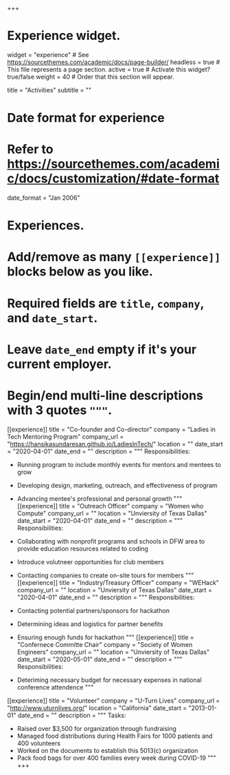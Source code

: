 +++
# Experience widget.
widget = "experience"  # See https://sourcethemes.com/academic/docs/page-builder/
headless = true  # This file represents a page section.
active = true  # Activate this widget? true/false
weight = 40  # Order that this section will appear.

title = "Activities"
subtitle = ""

# Date format for experience
#   Refer to https://sourcethemes.com/academic/docs/customization/#date-format
date_format = "Jan 2006"

# Experiences.
#   Add/remove as many `[[experience]]` blocks below as you like.
#   Required fields are `title`, `company`, and `date_start`.
#   Leave `date_end` empty if it's your current employer.
#   Begin/end multi-line descriptions with 3 quotes `"""`.
[[experience]]
  title = "Co-founder and Co-director"
  company = "Ladies in Tech Mentoring Program"
  company_url = "https://hansikasundaresan.github.io/LadiesInTech/"
  location = ""
  date_start = "2020-04-01"
  date_end = ""
  description = """
  Responsibilities:
  
  * Running program to include monthly events for mentors and mentees to grow
  * Developing design, marketing, outreach, and effectiveness of program
  * Advancing mentee's professional and personal growth
  """
  [[experience]]
  title = "Outreach Officer"
  company = "Women who Compute"
  company_url = ""
  location = "Unviersity of Texas Dallas"
  date_start = "2020-04-01"
  date_end = ""
  description = """
  Responsibilities:
  
  * Collaborating with nonprofit programs and schools in DFW area to provide education resources related to coding
  * Introduce volutneer opportunities for club members
  * Contacting companies to create on-site tours for members
  """
  [[experience]]
  title = "Industry/Treasury Officer"
  company = "WEHack"
  company_url = ""
  location = "Unviersity of Texas Dallas"
  date_start = "2020-04-01"
  date_end = ""
  description = """
  Responsibilities:
  
  * Contacting potential partners/sponsors for hackathon
  * Determining ideas and logistics for partner benefits
  * Ensuring enough funds for hackathon
  """
  [[experience]]
  title = "Confernece Committe Chair"
  company = "Society of Women Engineers"
  company_url = ""
  location = "Unviersity of Texas Dallas"
  date_start = "2020-05-01"
  date_end = ""
  description = """
  Responsibilities:
  
  * Deteriming necessary budget for necessary expenses in national conference attendence
  """
  

[[experience]]
  title = "Volunteer"
  company = "U-Turn Lives"
  company_url = "http://www.uturnlives.org/"
  location = "California"
  date_start = "2013-01-01"
  date_end = ""
  description = """
  Tasks:
  
  * Raised over $3,500 for organization through fundraising
  * Managed food distributions during Health Fairs for 1000 patients and 400 volunteers 
  * Worked on the documents to establish this 5013(c) organization
  * Pack food bags for over 400 families every week during COVID-19
  """
+++
